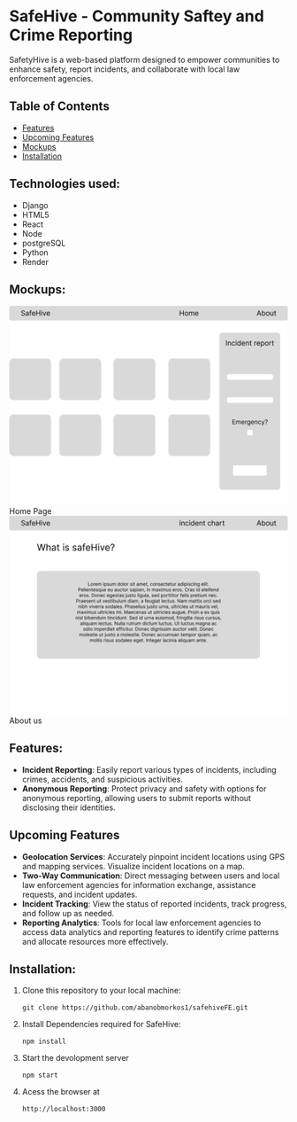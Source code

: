 # SafeHive - Community Saftey and Crime Reporting
SafetyHive is a web-based platform designed to empower communities to enhance safety, report incidents, and collaborate with local law enforcement agencies.

## Table of Contents
- [Features](#features)
- [Upcoming Features](#upcoming-features)
- [Mockups](#mockups)
- [Installation](#installation)

## Technologies used:
* Django
* HTML5
* React
* Node
* postgreSQL
* Python
* Render

## Mockups:
![Home](public/Home.png) Home Page
![About us](<public/Incident chart-1.png>) About us


## Features:
- **Incident Reporting**: Easily report various types of incidents, including crimes, accidents, and suspicious activities.
- **Anonymous Reporting**: Protect privacy and safety with options for anonymous reporting, allowing users to submit reports without disclosing their identities.

## Upcoming Features
- **Geolocation Services**: Accurately pinpoint incident locations using GPS and mapping services. Visualize incident locations on a map.
- **Two-Way Communication**: Direct messaging between users and local law enforcement agencies for information exchange, assistance requests, and incident updates.
- **Incident Tracking**: View the status of reported incidents, track progress, and follow up as needed.
- **Reporting Analytics**: Tools for local law enforcement agencies to access data analytics and reporting features to identify crime patterns and allocate resources more effectively.

## Installation:
1. Clone this repository to your local machine:

   ```shell
   git clone https://github.com/abanobmorkos1/safehiveFE.git
   ```
2. Install Dependencies required for SafeHive:
   ```
   npm install
   ```
3. Start the devolopment server
   ```
   npm start
   ```

4. Acess the browser at 
   ```
   http://localhost:3000
   ```